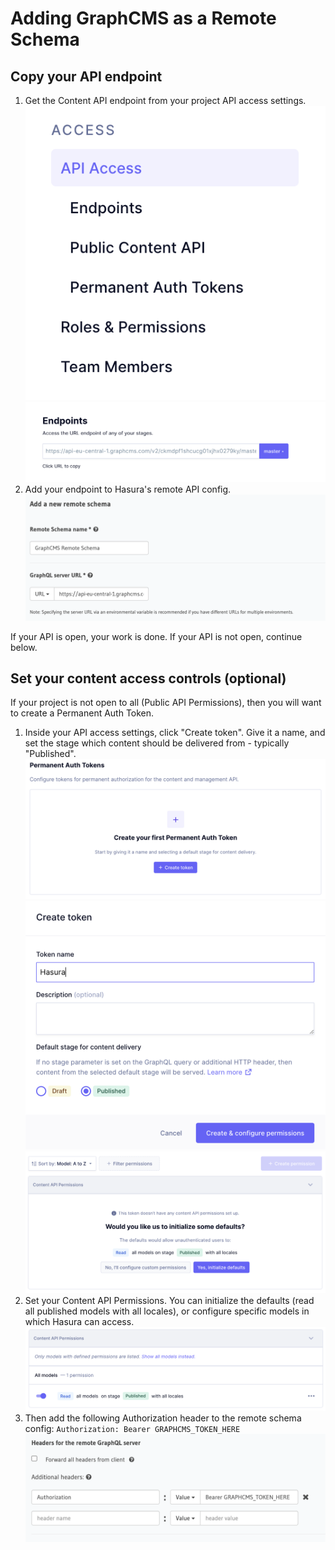 # Adding GraphCMS as a Remote Schema

## Copy your API endpoint

1. Get the Content API endpoint from your project API access settings.  
   !["GraphCMS get endpoint location"](https://raw.githubusercontent.com/motleydev/graphcms-remote-schema/main/images/gcms-access-token.png)
   !["GraphCMS get endpoint"](https://raw.githubusercontent.com/motleydev/graphcms-remote-schema/main/images/gcms-endpoint.png)
2. Add your endpoint to Hasura's remote API config.  
   !["Hasura add remote endpoint"](https://raw.githubusercontent.com/motleydev/graphcms-remote-schema/main/images/hasura-add-endpoint.png)

If your API is open, your work is done. If your API is not open, continue below.

## Set your content access controls (optional)

If your project is not open to all (Public API Permissions), then you will want to create a Permanent Auth Token.

1. Inside your API access settings, click "Create token". Give it a name, and set the stage which content should be delivered from - typically "Published".  
   !["Create Token"](https://raw.githubusercontent.com/motleydev/graphcms-remote-schema/main/images/create-auth-token.png)
   !["Name Token"](https://raw.githubusercontent.com/motleydev/graphcms-remote-schema/main/images/name-token.png)
   !["Create Permissions"](https://raw.githubusercontent.com/motleydev/graphcms-remote-schema/main/images/create-permissions.png)
2. Set your Content API Permissions. You can initialize the defaults (read all published models with all locales), or configure specific models in which Hasura can access.  
   !["API Permisions"](https://raw.githubusercontent.com/motleydev/graphcms-remote-schema/main/images/api-permissions.png)
3. Then add the following Authorization header to the remote schema config:
   `Authorization: Bearer GRAPHCMS_TOKEN_HERE`
   !["Adding API access settings"](https://raw.githubusercontent.com/motleydev/graphcms-remote-schema/main/images/hasura-header-config.png)
